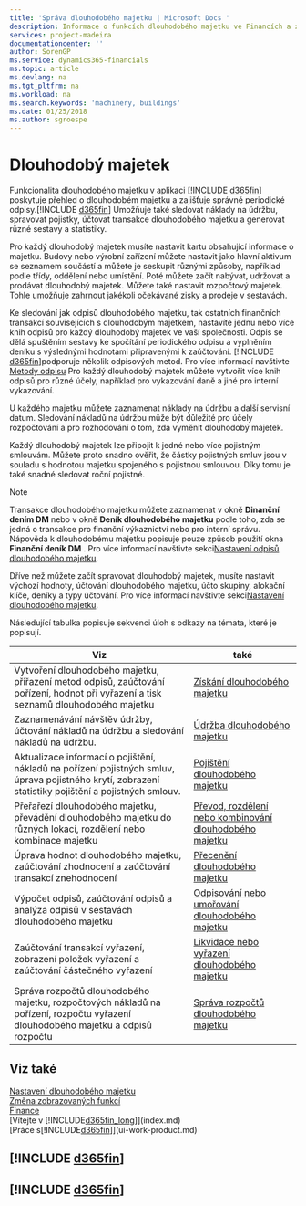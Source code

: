 ```yaml
---
title: 'Správa dlouhodobého majetku | Microsoft Docs '
description: Informace o funkcích dlouhodobého majetku ve Financích a získání přehledu o způsobu práce s dlouhodobým majetkem
services: project-madeira
documentationcenter: ''
author: SorenGP
ms.service: dynamics365-financials
ms.topic: article
ms.devlang: na
ms.tgt_pltfrm: na
ms.workload: na
ms.search.keywords: 'machinery, buildings'
ms.date: 01/25/2018
ms.author: sgroespe
---
```

# <a name="fixed-assets"></a>Dlouhodobý majetek
Funkcionalita dlouhodobého majetku v aplikaci [!INCLUDE [d365fin](includes/d365fin_md.md)] poskytuje přehled o dlouhodobém majetku a zajišťuje správné periodické odpisy.[!INCLUDE [d365fin](includes/d365fin_md.md)] Umožňuje také sledovat náklady na údržbu, spravovat pojistky, účtovat transakce dlouhodobého majetku a generovat různé sestavy a statistiky.

Pro každý dlouhodobý majetek musíte nastavit kartu obsahující informace o majetku. Budovy nebo výrobní zařízení můžete nastavit jako hlavní aktivum se seznamem součástí a můžete je seskupit různými způsoby, například podle třídy, oddělení nebo umístění. Poté můžete začít nabývat, udržovat a prodávat dlouhodobý majetek. Můžete také nastavit rozpočtový majetek. Tohle umožňuje zahrnout jakékoli očekávané zisky a prodeje v sestavách.

Ke sledování jak odpisů dlouhodobého majetku, tak ostatních finančních transakcí souvisejících s dlouhodobým majetkem, nastavíte jednu nebo více knih odpisů pro každý dlouhodobý majetek ve vaší společnosti. Odpis se dělá spuštěním sestavy ke spočítání periodického odpisu a vyplněním deníku s výslednými hodnotami připravenými k zaúčtování. [!INCLUDE [d365fin](includes/d365fin_md.md)]podporuje několik odpisových metod. Pro více informací navštivte [Metody odpisu](fa-depreciation-methods.md) Pro každý dlouhodobý majetek můžete vytvořit více knih odpisů pro různé účely, například pro vykazování daně a jiné pro interní vykazování.

U každého majetku můžete zaznamenat náklady na údržbu a další servisní datum. Sledování nákladů na údržbu může být důležité pro účely rozpočtování a pro rozhodování o tom, zda vyměnit dlouhodobý majetek.

Každý dlouhodobý majetek lze připojit k jedné nebo více pojistným smlouvám. Můžete proto snadno ověřit, že částky pojistných smluv jsou v souladu s hodnotou majetku spojeného s pojistnou smlouvou. Díky tomu je také snadné sledovat roční pojistné.

> [!NOTE]  
>   Transakce dlouhodobého majetku můžete zaznamenat v okně **Dinanční dením DM** nebo v okně **Deník dlouhodobého majetku** podle toho, zda se jedná o transakce pro finanční výkaznictví nebo pro interní správu. Nápověda k dlouhodobému majetku popisuje pouze způsob použití okna **Finanční deník DM** . Pro více informací navštivte sekci[Nastavení odpisů dlouhodobého majetku](fa-how-setup-depreciation.md).

Dříve než můžete začít spravovat dlouhodobý majetek, musíte nastavit výchozí hodnoty, účtování dlouhodobého majetku, účto skupiny, alokační klíče, deníky a typy účtování. Pro více informací navštivte sekci[Nastavení dlouhodobého majetku](fa-setup.md).

Následující tabulka popisuje sekvenci úloh s odkazy na témata, které je popisují.

| Viz | také |
| --- | --- |
| Vytvoření dlouhodobého majetku, přiřazení metod odpisů, zaúčtování pořízení, hodnot při vyřazení a tisk seznamů dlouhodobého majetku |[Získání dlouhodobého majetku](fa-how-acquire.md) |
| Zaznamenávání návštěv údržby, účtování nákladů na údržbu a sledování nákladů na údržbu. |[Údržba dlouhodobého majetku](fa-how-maintain.md) |
| Aktualizace informací o pojištění, nákladů na pořízení pojistných smluv, úprava pojistného krytí, zobrazení statistiky pojištění a pojistných smlouv. |[Pojištění dlouhodobého majetku](fa-how-insure.md) |
| Přeřařezí dlouhodobého majetku, převádění dlouhodobého majetku do různých lokací, rozdělení nebo kombinace majetku |[Převod, rozdělení nebo kombinování dlouhodobého majetku](fa-how-trans-split-combine.md) |
| Úprava hodnot dlouhodobého majetku, zaúčtování zhodnocení a zaúčtování transakcí znehodnocení |[Přecenění dlouhodobého majetku](fa-how-revalue.md) |
| Výpočet odpisů, zaúčtování odpisů a analýza odpisů v sestavách dlouhodobého majetku |[Odpisování nebo umořování dlouhodobého majetku](fa-how-depreciate-amortize.md) |
| Zaúčtování transakcí vyřazení, zobrazení položek vyřazení a zaúčtování částečného vyřazení |[Likvidace nebo vyřazení dlouhodobého majetku](fa-how-dispose-retire.md) |
| Správa rozpočtů dlouhodobého majetku, rozpočtových nákladů na pořízení, rozpočtu vyřazení dlouhodobého majetku a odpisů rozpočtu |[Správa rozpočtů dlouhodobého majetku](fa-how-manage-budgets.md) |

## <a name="see-also"></a>Viz také
[Nastavení dlouhodobého majetku](fa-setup.md)  
[Změna zobrazovaných funkcí](ui-experiences.md)  
[Finance](finance.md)  
[Vítejte v [!INCLUDE[d365fin_long](includes/d365fin_long_md.md)]](index.md)  
[Práce s[!INCLUDE[d365fin](includes/d365fin_md.md)]](ui-work-product.md)

## [!INCLUDE [d365fin](includes/free_trial_md.md)]  
## [!INCLUDE [d365fin](includes/training_link_md.md)]
